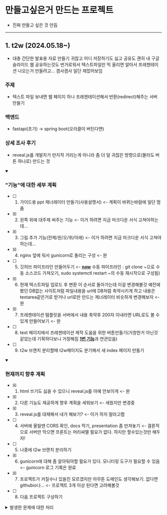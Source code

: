 # 만들고싶은거 만드는 프로젝트

- 진짜 만들고 싶은 것 만듬

---

## 1. t2w (2024.05.18~)

- 대충 간단한 발표용 자료 만들기 귀찮고 어디 저장하기도 싫고 공유도 괜히 내 구글 슬라이드 웹 공유하는것도 번거로워서 텍스트파일만 띡 올리면 알아서 프레젠테이션 나오는거 만들려고... 겸사겸사 일단 재밌어보임

### 주제

- 텍스트 파일 보내면 웹 페이지 하나 프레젠테이션해서 반환(redirect)해주는 서버 만들기

### 백엔드

- fastapi(초기) -> spring boot(오라클이 버틴다면)

### 상세 조사 후기 

- reveal.js를 개발자가 만지작 거리는게 아니라 좀 더 덜 귀찮은 방향으로(몰라도 버튼 하나로) 만드는 것

<details open>
<summary><h3>"기능"에 대한 세부 계획</h3></summary>
<div markdown="1">   

- [ ] 1. 가이드용 ppt 제너레이터 만들기(사용설명서) <- 계획이 바뀌는바람에 일단 멈춤

- [X] 2. 왼쪽 위에 대주제 써주는 기능 <- 이거 하려면 지금 마크다운 서식 고쳐야하는데...

- [X] 3. 그림 추가 기능(전체/왼/오/위/아래) <- 이거 하려면 지금 마크다운 서식 고쳐야하는데...

- [X] 4. nginx 앞에 둬서 gunicorn로 돌리는 구성 <- 완

- [ ] 5. 깃허브 파이프라인 만들어두기 <- <U>**now**</U> 수동 파이프라인 : git clone ~으로 수동 소스코드 가져오기, sudo systemctl restart ~의 수동 재시작으로 구성됨)

- [X] 6. 현재 텍스트파일 업로드 후 변환 이 순서로 돌아가는데 이걸 변경해볼것 예전에 봤던 DB없는 사이트처럼 파일내용을 url에 DB처럼 축약시키게 하고 내용은 textarea같은거로 받거나 url로만 만드는 제너레이터 비슷하게 변경해보자 <- 완

- [X] 7. 프레젠테이션 템플릿을 서버에서 내용 축약후 200자 이내라면 URL로도 볼 수 있게 만들어보기 <- 완

- [ ] 8. text 페이지에서 프레젠테이션 제작 도움을 위한 버튼만들기(거창한거 아닌것 같았는데 기획하다보니 거창해짐 <U>**1번 기능**</U>과 연관있음)

- [ ] 9. t2w 브랜치 분리할때 t2w페이지도 분기해서 새 index 페이지 만들기

</div>
</details>

<details open>
<summary><h3>현재까지 향후 계획</h3></summary>
<div markdown="1">   

- [X] 1. html 쓰기도 싫을 수 있으니 reveal.js를 아예 안보이게 <- 완

- [X] 2. 다른 기능도 제공하게 향후 계획을 세워보기 <- 세웠지만 변경중

- [X] 3. reveal.js를 대체해서 내가 해보기? <- 이거 하지 말라고함

- [ ] 4. 서버에 올릴땐 CORS 확인, docs 막기, presentation 좀 만져놓기 <- 결론적으로 서버만 막으면 프론트는 머리싸맬 필요가 없다. 하지만 할수있는것만 해두자!

- [ ] 5. 나중에 t2w 브랜치 분리하기

- [X] 6. gunicorn에 대해 좀 알아둬야할 필요가 있다. 모니터링 도구가 필요할 수 있음 <- gunicorn 로그 기록은 완료

- [X] 7. 프로젝트가 커질수나 있을진 모르겠지만 아무튼 도메인도 생각해보기. 없다면 githubio나... <- 프로젝트 3개 이상 된다면 고려해볼것

- [ ] 8. 다음 프로젝트 구상하기

</div>
</details>

<details>
<summary>발생한 문제에 대한 처리</summary>
<div markdown="1">   

- [X] 1. 종속패키지 starlette에 인코딩방식이 latin-1로 되어있어 한글 인코딩이 되지 않는 문제
  * datastructures.py의 __getitem__ 함수에서 header_value decode방식을 latin-1에서 utf-8로 변경
  * responses.py의 Response클래스 set_cookie함수에서 마지막 cookie_val의 encode방식을 latin-1에서 utf-8로
  * 위 작업이 매우 꼽지만 자료 찾아본 결과 최종 답변은 꼬우면 네가 패키지 올려라 입니다
  * 서버에서는 홈의 .local폴더에 있으니 헛짓거리 말기...

- [X] 2. 위 문제를 해결하며 관찰한 결과 venv에 있는 starlette패키지가 아니라 내 컴퓨터에 설치된 python의 starlette패키지를 갖다 쓰는것을 발견(???)
  * vscode의 문제로 가상환경이 아님에도 (venv)가 남아있는 오류가 있으니 가상환경 체크하고 할 것

- [X] 3. 평가판 종료
  * 30일이라면서 왜 7일컷인지는 모르겠지만 아무튼 비용발생은 0

- [ ] 4. 서비스로 gunicorn 돌리고있었는데 restart를하면 이전 fastapi는 꺼지지 않는 문제가 있다
  * 현재 수동 종료 재기동 중(해결 필요!)

- [ ] 5. README.md의 가독성이 처참해서 정리가 필요함

- [ ] 6. 클립보드 복사 메서드가 https에서만 동작하는 메서드임. certbot 돌리기 or clipboard.js사용하기 선택은 충분히 고민
  * 일단 clipboard.js 추가해두고 주석으로 추후 수정될 부분 표시하기 <- 다음에 해야할것
  * 나중에 certbot돌리긴 해야함 <- 도메인 사고 해야할것
  * 그래서 도메인 언제 사지? <- 프로젝트 늘어나면 해야할것

- [X] 7. 악의에 찬 .env를 찾기위한 엄청난 로그들... 이런것들을 대처할만한 보안관련 정보를 찾아볼 것
  * nginx geoip설정으로 해외ip차단 완료
  * 국내 이용자만 사용할 예정 어차피 해외 타겟이 아닌 프로젝트다

</div>
</details>